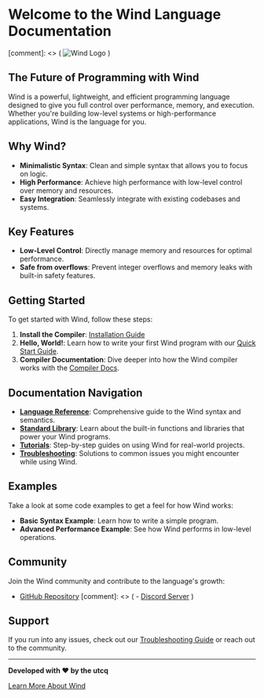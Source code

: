 # Welcome to the Wind Language Documentation

[comment]: <> ( ![Wind Logo](https://example.com/logo.png) )

## The Future of Programming with Wind

Wind is a powerful, lightweight, and efficient programming language designed to give you full control over performance, memory, and execution. Whether you're building low-level systems or high-performance applications, Wind is the language for you.

## Why Wind?

- **Minimalistic Syntax**: Clean and simple syntax that allows you to focus on logic.
- **High Performance**: Achieve high performance with low-level control over memory and resources.
- **Easy Integration**: Seamlessly integrate with existing codebases and systems.

## Key Features

- **Low-Level Control**: Directly manage memory and resources for optimal performance.
- **Safe from overflows**: Prevent integer overflows and memory leaks with built-in safety features.

## Getting Started

To get started with Wind, follow these steps:

1. **Install the Compiler**: [Installation Guide](install.md)
2. **Hello, World!**: Learn how to write your first Wind program with our [Quick Start Guide](./learn/quick.md).
3. **Compiler Documentation**: Dive deeper into how the Wind compiler works with the [Compiler Docs](./compiler.md).

## Documentation Navigation

- **[Language Reference](language.md)**: Comprehensive guide to the Wind syntax and semantics.
- **[Standard Library](library.md)**: Learn about the built-in functions and libraries that power your Wind programs.
- **[Tutorials](tutorials.md)**: Step-by-step guides on using Wind for real-world projects.
- **[Troubleshooting](troubleshooting.md)**: Solutions to common issues you might encounter while using Wind.

## Examples

Take a look at some code examples to get a feel for how Wind works:

- **Basic Syntax Example**: Learn how to write a simple program.
- **Advanced Performance Example**: See how Wind performs in low-level operations.

## Community

Join the Wind community and contribute to the language's growth:

- [GitHub Repository](https://github.com/utcq/wind)
[comment]: <> ( - [Discord Server](https://discord.gg/windlang) )

## Support

If you run into any issues, check out our [Troubleshooting Guide](troubleshooting.md) or reach out to the community.

---

**Developed with ❤️ by the utcq**

[Learn More About Wind](about.md)
